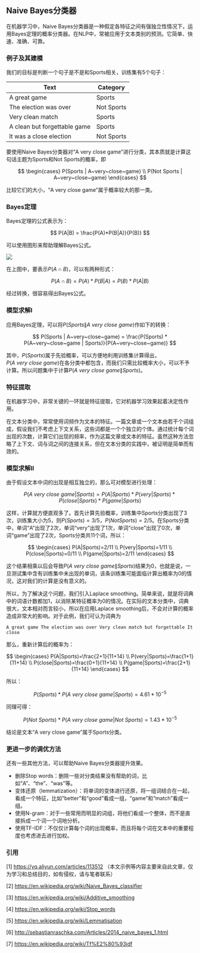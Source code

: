 ## Naive Bayes分类器

在机器学习中，Naive Bayes分类器是一种假定各特征之间有强独立性情况下，运用Bayes定理的概率分类器。在NLP中，常被应用于文本类别的预测。它简单、快速、准确、可靠。

### 例子及其建模

我们的目标是判断一个句子是不是和Sports相关，训练集有5个句子：

Text | Category
---|---
A great game | Sports
The election was over | Not Sports
Very clean match | Sports
A clean but forgettable game | Sports
It was a close election | Not Sports

要使用Naive Bayes分类器对“A very close game”进行分类，其本质就是计算这句话主题为Sports和Not Sports的概率，即

$$
\begin{cases}
P(Sports | A~very~close~game) \\
P(Not Sports | A~very~close~game)
\end{cases}
$$

比较它们的大小，“A very close game”属于概率较大的那一类。

### Bayes定理

Bayes定理的公式表示为：

$$
P(A|B) = \frac{P(A)*P(B|A)}{P(B)}
$$

可以使用图形来帮助理解Bayes公式。

![](/techdoc/docs/ml/images/bayes.png)

在上图中，要表示$P(A \cap B)$，可以有两种形式：

$$
P(A \cap B) = P(A)*P(B|A) = P(B)*P(A|B)
$$

经过转换，很容易得出Bayes公式。

### 模型求解I

应用Bayes定理，可以将$P(Sports \| A~very~close~game)$作如下的转换：

$$
P(Sports | A~very~close~game) = \frac{P(Sports) * P(A~very~close~game | Sports)}{P(A~very~close~game)}
$$

其中，$P(Sports)$属于先验概率，可以方便地利用训练集计算得出，$P(A~very~close~game)$在各分类中都包含，而我们只需比较概率大小，可以不予计算。所以问题集中于计算$P(A~very~close~game \| Sports)$。

### 特征提取

在机器学习中，非常关键的一环就是特征提取，它对机器学习效果起着决定性作用。

在文本分类中，常常使用词频作为文本的特征。一篇文章或一个文本由若干个词组成，假设我们不考虑上下文关系，这些词都是一个个独立的个体。通过统计每个词出现的次数，计算它们出现的频率，作为这篇文章或文本的特征。虽然这种方法忽略了上下文、词与词之间的连接关系，但在文本分类的实践中，被证明是简单而有效的。

### 模型求解II

由于假设文本中词的出现是相互独立的，那么可对模型进行处理：

$$
P(A~very~close~game | Sports) = P(A|Sports)*P(very|Sports)*P(close|Sports)*P(game|Sports)
$$

这样，计算就方便直观多了。首先计算先验概率，训练集中Sports分类出现了3次，训练集大小为5，则$P(Sports)=3/5$，$P(Not Sports)=2/5$。在Sports分类中，单词“A”出现了2次，单词“very”出现了1次，单词“close”出现了0次，单词“game”出现了2次，Sports分类共11个词，所以：

$$
\begin{cases}
P(A|Sports)=2/11 \\
P(very|Sports)=1/11 \\
P(close|Sports)=0/11 \\
P(game|Sports)=2/11
\end{cases}
$$

这个结果相乘以后会导致$P(A~very~close~game \| Sports)$结果为0，也就是说，一旦测试集中含有训练集中未出现的单词，该条训练集可能面临计算出概率为0的情况，这对我们的计算是没有意义的。

所以，为了解决这个问题，我们引入Laplace smoothing。简单来说，就是将词典中的词语计数都加1，以消除某特征概率为0的情况。在实际的文本分类中，词典很大，文本相对而言较小，所以在应用Laplace smoothing后，不会对计算的概率造成非常大的影响。对于此例，我们可认为词典为

```
A great game The election was over Very clean match but forgettable It close
```

那么，重新计算后的概率为：

$$
\begin{cases}
P(A|Sports)=\frac{2+1}{11+14} \\
P(very|Sports)=\frac{1+1}{11+14} \\
P(close|Sports)=\frac{0+1}{11+14} \\
P(game|Sports)=\frac{2+1}{11+14}
\end{cases}
$$

所以：

$$
P(Sports) * P(A~very~close~game | Sports) = 4.61*10^{-5}
$$

同理可得：

$$
P(Not~Sports) * P(A~very~close~game | Not~Sports) = 1.43*10^{-5}
$$

结论是文本“A very close game”属于Sports分类。

### 更进一步的调优方法

还有一些其他方法，可以帮助Naive Bayes分类器提升效果。

- 删除Stop words：删除一些对分类结果没有帮助的词，比如“A”、“the”、“was”等。
- 变体还原（lemmatization）：将单词的变体进行还原，将一组词结合在一起，看成一个特征，比如“better”和“good”看成一组，“game”和“match”看成一组。
- 使用N-gram：对于一些常用而明显的词组，将他们看成一个整体，而不是直接拆成一个词一个词地分析。
- 使用TF-IDF：不仅仅计算每个词的出现概率，而且将每个词在文本中的重要程度也考虑进去进行加权。

### 引用

[1] https://yq.aliyun.com/articles/113512 （本文示例等内容主要来自此文章，仅为学习和总结目的，如有侵权，请与笔者联系）

[2] https://en.wikipedia.org/wiki/Naive_Bayes_classifier

[3] https://en.wikipedia.org/wiki/Additive_smoothing

[4] https://en.wikipedia.org/wiki/Stop_words

[5] https://en.wikipedia.org/wiki/Lemmatisation

[6] http://sebastianraschka.com/Articles/2014_naive_bayes_1.html

[7] https://en.wikipedia.org/wiki/Tf%E2%80%93idf